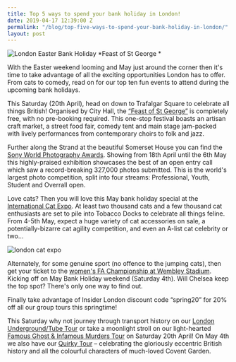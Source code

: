 ```yaml
---
title: Top 5 ways to spend your bank holiday in London!
date: 2019-04-17 12:39:00 Z
permalink: "/blog/top-five-ways-to-spend-your-bank-holiday-in-london/"
layout: post
---
```


![London Easter Bank Holiday](/uploads/feast%20of%20st%20george.jpg) *Feast of St George *

 

With the Easter weekend looming and May just around the corner then it's time to take advantage of all the exciting opportunities London has to offer. From cats to comedy, read on for our top ten fun events to attend during the upcoming bank holidays. 

 

 

This Saturday (20th April), head on down to Trafalgar Square to celebrate all things British! Organised by City Hall, the [“Feast of St George”](https://www.london.gov.uk/events/2019-04-20/feast-st-george-2019) is completely free, with no pre-booking required. This one-stop festival boasts an artisan craft market, a street food fair, comedy tent and main stage jam-packed with lively performances from contemporary choirs to folk and jazz.  

 

Further along the Strand at the beautiful Somerset House you can find the [Sony World Photography Awards](https://www.somersethouse.org.uk/whats-on/2019-sony-world-photography-awards-exhibition). Showing from 18th April until the 6th May this highly-praised exhibition showcases the best of an open entry call which saw a record-breaking 327,000 photos submitted. This is the world's largest photo competition, split into four streams: Professional, Youth, Student and Overrall open.  

 

 Love cats? Then you will love this May bank holiday special at the [International Cat Expo](https://londoncats.org.uk/ ). At least two thousand cats and a few thousand cat enthusiasts are set to pile into Tobacco Docks to celebrate all things feline. From 4-5th May, expect a huge variety of cat accessories on sale, a potentially-bizarre cat agility competition, and even an A-list cat celebrity or two... 

 

![london cat expo](/uploads/london%20cat%20expo.jpg) 

 

Alternately, for some genuine sport (no offence to the jumping cats), then get your ticket to the [women's FA Championship at Wembley Stadium](http://www.thefa.com/news/2019/feb/28/womens-fa-cup-final-tickets-280219 ). Kicking off on May Bank Holiday weekend (Saturday 4th). Will Chelsea keep the top spot? There's only one way to find out. 

 

Finally take advantage of Insider London discount code “spring20” for 20% off all our group tours this springtime! 

 

This Saturday why not journey through transport history on our [London Underground/Tube Tour](https://www.insider-london.co.uk/tours/london-underground-and-tube-tour/ ) or take a moonlight stroll on our light-hearted [Famous Ghost & Infamous Murders Tour](https://www.insider-london.co.uk/tours/famous-ghosts-and-infamous-murders/) on Saturday 20th April! On May 4th we also have our [Quirky Tour](https://www.insider-london.co.uk/tours/quirky-tour/ ) – celebrating the gloriously eccentric British history and all the colourful characters of much-loved Covent Garden.  

 

 

 